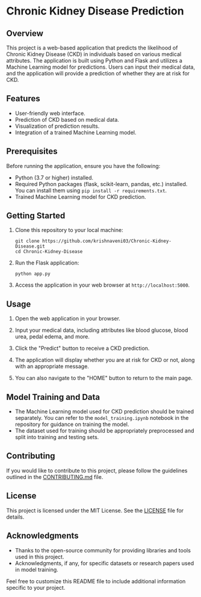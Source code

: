 

# Chronic Kidney Disease Prediction

## Overview

This project is a web-based application that predicts the likelihood of Chronic Kidney Disease (CKD) in individuals based on various medical attributes. The application is built using Python and Flask and utilizes a Machine Learning model for predictions. Users can input their medical data, and the application will provide a prediction of whether they are at risk for CKD.

## Features

- User-friendly web interface.
- Prediction of CKD based on medical data.
- Visualization of prediction results.
- Integration of a trained Machine Learning model.

## Prerequisites

Before running the application, ensure you have the following:

- Python (3.7 or higher) installed.
- Required Python packages (flask, scikit-learn, pandas, etc.) installed. You can install them using `pip install -r requirements.txt`.
- Trained Machine Learning model for CKD prediction.

## Getting Started

1. Clone this repository to your local machine:

   ```shell
   git clone https://github.com/krishnaveni03/Chronic-Kidney-Disease.git
   cd Chronic-Kidney-Disease
   ```

2. Run the Flask application:

   ```shell
   python app.py
   ```

3. Access the application in your web browser at `http://localhost:5000`.

## Usage

1. Open the web application in your browser.

2. Input your medical data, including attributes like blood glucose, blood urea, pedal edema, and more.

3. Click the "Predict" button to receive a CKD prediction.

4. The application will display whether you are at risk for CKD or not, along with an appropriate message.

5. You can also navigate to the "HOME" button to return to the main page.

## Model Training and Data

- The Machine Learning model used for CKD prediction should be trained separately. You can refer to the `model_training.ipynb` notebook in the repository for guidance on training the model.
- The dataset used for training should be appropriately preprocessed and split into training and testing sets.

## Contributing

If you would like to contribute to this project, please follow the guidelines outlined in the [CONTRIBUTING.md](CONTRIBUTING.md) file.

## License

This project is licensed under the MIT License. See the [LICENSE](LICENSE) file for details.

## Acknowledgments

- Thanks to the open-source community for providing libraries and tools used in this project.
- Acknowledgments, if any, for specific datasets or research papers used in model training.

Feel free to customize this README file to include additional information specific to your project.
